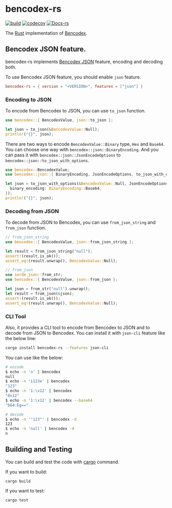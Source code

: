 # bencodex-rs

[![build](https://github.com/bencodex/bencodex-rs/actions/workflows/build.yaml/badge.svg)](https://github.com/bencodex/bencodex-rs/actions/workflows/build.yaml) [![codecov](https://codecov.io/gh/bencodex/bencodex-rs/branch/main/graph/badge.svg?token=H0FWUZ2ZF2)](https://codecov.io/gh/bencodex/bencodex-rs) [![Docs-rs](https://docs.rs/bencodex-rs/badge.svg)](https://docs.rs/bencodex-rs/latest/)

The [Rust] implementation of [Bencodex].

[Rust]: https://rust-lang.org/
[Bencodex]: https://bencodex.org/

## Bencodex JSON feature.

bencodex-rs implements [Bencodex JSON] feature, encoding and decoding both.

To use Bencodex JSON feature, you should enable `json` feature.

```toml
bencodex-rs = { version = "<VERSION>", features = ["json"] }
```

[Bencodex JSON]: https://github.com/planetarium/bencodex/blob/main/JSON.md

### Encoding to JSON

To encode from Bencodex to JSON, you can use `to_json` function.

```rust
use bencodex::{ BencodexValue, json::to_json };

let json = to_json(&BencodexValue::Null);
println!("{}", json);
```

There are two ways to encode `BencodexValue::Binary` type, `Hex` and `Base64`. You can choose one way with `bencodex::json::BinaryEncoding`. And you can pass it with `bencodex::json::JsonEncodeOptions` to `bencodex::json::to_json_with_options`.

```rust
use bencodex::BencodexValue;
use bencodex::json::{ BinaryEncoding, JsonEncodeOptions, to_json_with_options };

let json = to_json_with_options(&BencodexValue::Null, JsonEncodeOptions {
  binary_encoding: BinaryEncoding::Base64,
});
println!("{}", json);
```

### Decoding from JSON

To decode from JSON to Bencodex, you can use `from_json_string` and `from_json` function.

```rust
// from_json_string
use bencodex::{ BencodexValue, json::from_json_string };

let result = from_json_string("null");
assert!(result.is_ok());
assert_eq!(result.unwrap(), BencodexValue::Null);
```

```rust
// from_json
use serde_json::from_str;
use bencodex::{ BencodexValue, json::from_json };

let json = from_str("null").unwrap();
let result = from_json(&json);
assert!(result.is_ok());
assert_eq!(result.unwrap(), BencodexValue::Null);
```

### CLI Tool


Also, it provides a CLI tool to encode from Bencodex to JSON and to decode from JSON to Bencodex. You can install it with `json-cli` feature like the below line:

```bash
cargo install bencodex-rs --features json-cli
```

You can use like the below:

```bash
# encode
$ echo -n 'n' | bencodex
null
$ echo -n 'i123e' | bencodex
"123"
$ echo -n '1:\x12' | bencodex
"0x12"
$ echo -n '1:\x12' | bencodex --base64
"b64:Eg=="

# decode
$ echo -n '"123"' | bencodex -d
123
$ echo -n 'null' | bencodex -d
n
```

## Building and Testing

You can build and test the code with [cargo] command.

If you want to build:

```
cargo build
```

If you want to test:

```
cargo test
```

[cargo]: https://github.com/rust-lang/cargo/
